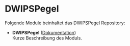 # DWIPSPegel

Folgende Module beinhaltet das DWIPSPegel Repository:

- __DWIPSPegel__ ([Dokumentation](DWIPSPegel))  
	Kurze Beschreibung des Moduls.